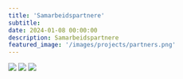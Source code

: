 ```yaml
---
title: 'Samarbeidspartnere'
subtitle: 
date: 2024-01-08 00:00:00
description: Samarbeidspartnere
featured_image: '/images/projects/partners.png'
---
```


<div class="gallery" data-columns="3">
    <img src="{{site.baseurl}}/images/projects/partners/GE Healthcare.png">
    <img src="{{site.baseurl}}/images/projects/partners/Global Ocean Technology.png">
    <img src="{{site.baseurl}}/images/projects/partners/Nosted.png">
</div>

